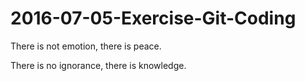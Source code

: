 # 2016-07-05-Exercise-Git-Coding

There is not emotion, there is peace.

There is no ignorance, there is knowledge.
